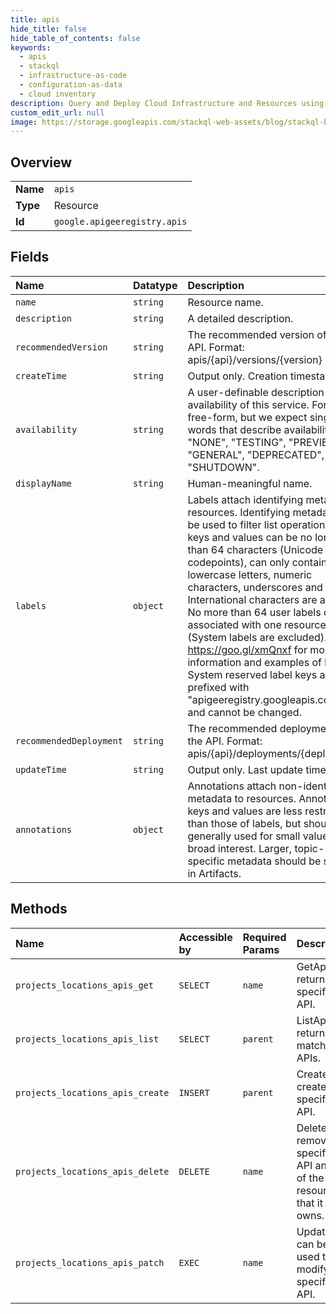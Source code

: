```yaml
---
title: apis
hide_title: false
hide_table_of_contents: false
keywords:
  - apis
  - stackql
  - infrastructure-as-code
  - configuration-as-data
  - cloud inventory
description: Query and Deploy Cloud Infrastructure and Resources using SQL
custom_edit_url: null
image: https://storage.googleapis.com/stackql-web-assets/blog/stackql-blog-post-featured-image.png
---
```

  
    

## Overview
<table><tbody>
<tr><td><b>Name</b></td><td><code>apis</code></td></tr>
<tr><td><b>Type</b></td><td>Resource</td></tr>
<tr><td><b>Id</b></td><td><code>google.apigeeregistry.apis</code></td></tr>
</tbody></table>

## Fields
| Name | Datatype | Description |
|:-----|:---------|:------------|
| `name` | `string` | Resource name. |
| `description` | `string` | A detailed description. |
| `recommendedVersion` | `string` | The recommended version of the API. Format: apis/{api}/versions/{version} |
| `createTime` | `string` | Output only. Creation timestamp. |
| `availability` | `string` | A user-definable description of the availability of this service. Format: free-form, but we expect single words that describe availability, e.g. "NONE", "TESTING", "PREVIEW", "GENERAL", "DEPRECATED", "SHUTDOWN". |
| `displayName` | `string` | Human-meaningful name. |
| `labels` | `object` | Labels attach identifying metadata to resources. Identifying metadata can be used to filter list operations. Label keys and values can be no longer than 64 characters (Unicode codepoints), can only contain lowercase letters, numeric characters, underscores and dashes. International characters are allowed. No more than 64 user labels can be associated with one resource (System labels are excluded). See https://goo.gl/xmQnxf for more information and examples of labels. System reserved label keys are prefixed with "apigeeregistry.googleapis.com/" and cannot be changed. |
| `recommendedDeployment` | `string` | The recommended deployment of the API. Format: apis/{api}/deployments/{deployment} |
| `updateTime` | `string` | Output only. Last update timestamp. |
| `annotations` | `object` | Annotations attach non-identifying metadata to resources. Annotation keys and values are less restricted than those of labels, but should be generally used for small values of broad interest. Larger, topic- specific metadata should be stored in Artifacts. |
## Methods
| Name | Accessible by | Required Params | Description |
|:-----|:--------------|:----------------|:------------|
| `projects_locations_apis_get` | `SELECT` | `name` | GetApi returns a specified API. |
| `projects_locations_apis_list` | `SELECT` | `parent` | ListApis returns matching APIs. |
| `projects_locations_apis_create` | `INSERT` | `parent` | CreateApi creates a specified API. |
| `projects_locations_apis_delete` | `DELETE` | `name` | DeleteApi removes a specified API and all of the resources that it owns. |
| `projects_locations_apis_patch` | `EXEC` | `name` | UpdateApi can be used to modify a specified API. |

